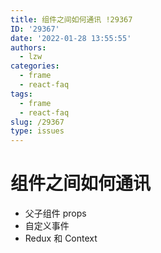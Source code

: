 ```yaml
---
title: 组件之间如何通讯 !29367
ID: '29367'
date: '2022-01-28 13:55:55'
authors:
  - lzw
categories:
  - frame
  - react-faq
tags:
  - frame
  - react-faq
slug: /29367
type: issues
---
```


# 组件之间如何通讯

- 父子组件 props
- 自定义事件
- Redux 和 Context

